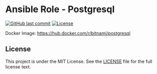# Ansible Role - Postgresql

[![GitHub last commit](https://img.shields.io/github/last-commit/ursinn/ansible-role-postgresql?logo=github&style=for-the-badge)](https://github.com/ursinn/ansible-role-postgresql/commits)
[![License](https://img.shields.io/github/license/ursinn/ansible-role-postgresql?style=for-the-badge)](https://github.com/ursinn/ansible-role-postgresql/blob/main/LICENSE)

Docker Image: https://hub.docker.com/r/bitnami/postgresql

## License

This project is under the MIT License. See the [LICENSE](https://github.com/ursinn/ansible-role-postgresql/blob/main/LICENSE) file for the full license text.
